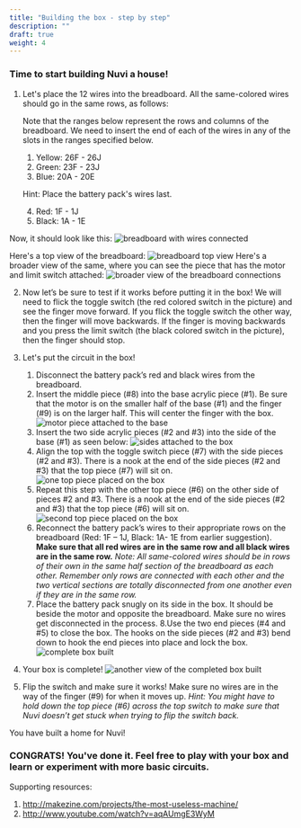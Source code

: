```yaml
---
title: "Building the box - step by step"
description: ""
draft: true
weight: 4
---
```


### Time to start building Nuvi a house!

1. Let's place the 12 wires into the breadboard. All the same-colored wires should go in the same rows, as follows:

	Note that the ranges below represent the rows and columns of the breadboard. We need to insert the end of each of the wires in any of the slots in the ranges specified below.
	1. Yellow: 26F - 26J 
	2. Green: 23F - 23J 
	3. Blue: 20A - 20E 
	
	Hint: Place the battery pack's wires last.
	
	4. Red: 1F - 1J
	5. Black: 1A - 1E

Now, it should look like this:
![breadboard with wires connected](../img/connectedBreadboard.jpg)

Here's a top view of the breadboard:
![breadboard top view](../img/breadboardWiring.png)
Here's a broader view of the same, where you can see the piece that has the motor and limit switch attached:
![broader view of the breadboard connections](../img/boarderViewBreadboard.jpg)

2. Now let’s be sure to test if it works before putting it in the box! We will need to flick the toggle switch (the red colored switch in the picture) and see the finger move forward. If you flick the toggle switch the other way, then the finger will move backwards. If the finger is moving backwards and you press the limit switch (the black colored switch in the picture), then the finger should stop. 

3. Let's put the circuit in the box! 
	1. Disconnect the battery pack’s red and black wires from the breadboard. 
	2. Insert the middle piece (#8) into the base acrylic piece (#1). Be sure that the motor is on the smaller half of the base (#1) and the finger (#9) is on the larger half. This will center the finger with the box. 
	![motor piece attached to the base](../img/buildingTheBox1.jpg)
	3. Insert the two side acrylic pieces (#2 and #3) into the side of the base (#1) as seen below:
	![sides attached to the box](../img/buildingTheBox2.jpg)
	4. Align the top with the toggle switch piece (#7) with the side pieces (#2 and #3). There is a nook at the end of the side pieces (#2 and #3) that the top piece (#7) will sit on. 
	![one top piece placed on the box](../img/buildingTheBox3.jpg)
	5. Repeat this step with the other top piece (#6) on the other side of pieces #2 and #3. There is a nook at the end of the side pieces (#2 and #3) that the top piece (#6) will sit on.
	![second top piece placed on the box](../img/buildingTheBox4.jpg)
	6. Reconnect the battery pack’s wires to their appropriate rows on the breadboard (Red: 1F – 1J, Black: 1A- 1E from earlier suggestion). **Make sure that all red wires are in the same row and all black wires are in the same row.** 
	*Note: All same-colored wires should be in rows of their own in the same half section of the breadboard as each other. Remember only rows are connected with each other and the two vertical sections are totally disconnected from one another even if they are in the same row.*
	7. Place the battery pack snugly on its side in the box. It should be beside the motor and opposite the breadboard. Make sure no wires get disconnected in the process.
	8.Use the two end pieces (#4 and #5) to close the box. The hooks on the side pieces (#2 and #3) bend down to hook the end pieces into place and lock the box. 
![complete box built](../img/completeBox.jpg)
4. Your box is complete!
![another view of the completed box built](../img/completeBox1.jpg)
5. Flip the switch and make sure it works! Make sure no wires are in the way of the finger (#9) for when it moves up. 
*Hint: You might have to hold down the top piece (#6) across the top switch to make sure that Nuvi doesn’t get stuck when trying to flip the switch back.*

You have built a home for Nuvi!

### CONGRATS! You've done it. Feel free to play with your box and learn or experiment with more basic circuits.

Supporting resources: 

1. http://makezine.com/projects/the-most-useless-machine/
2. http://www.youtube.com/watch?v=aqAUmgE3WyM